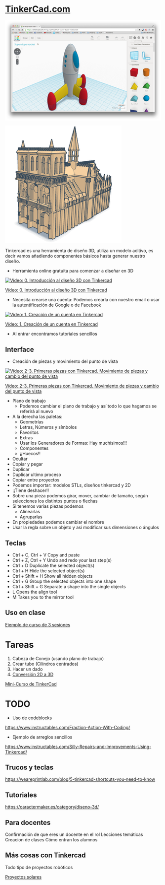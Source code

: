 # [TinkerCad.com](https://www.tinkercad.com/)

![1](./images/tinkercad.png)

![2](./images/notre-dame-tinkercad.png)

Tinkercad es una herramienta de diseño 3D, utiliza un modelo aditivo, es decir vamos añadiendo componentes básicos hasta generar nuestro diseño.

* Herramienta online gratuita para comenzar a diseñar en 3D

[![Vídeo: 0. Introducción al diseño 3D con  Tinkercad](https://img.youtube.com/vi/P1mPtGoYHq4/0.jpg)](https://youtu.be/P1mPtGoYHq4)

[Vídeo: 0. Introducción al diseño 3D con  Tinkercad](https://youtu.be/P1mPtGoYHq4)

* Necesita crearse una cuenta: Podemos crearla con nuestro email o usar la autentificación de Google o de Facebook

[![Vídeo: 1. Creación de un cuenta en Tinkercad](https://img.youtube.com/vi/RLo6XVDkulg/0.jpg)](https://youtu.be/RLo6XVDkulg)

[Vídeo: 1. Creación de un cuenta en Tinkercad](https://youtu.be/RLo6XVDkulg)

* Al entrar encontramos tutoriales sencillos


## Interface
  * Creación de piezas y movimiento del punto de vista

  [![Vídeo: 2-3. Primeras piezas con Tinkercad. Movimiento de piezas y cambio del punto de vista](https://img.youtube.com/vi/MdqyZvXOxDU/0.jpg)](https://youtu.be/MdqyZvXOxDU)
  
  [Vídeo: 2-3. Primeras piezas con Tinkercad. Movimiento de piezas y cambio del punto de vista](https://youtu.be/MdqyZvXOxDU)

  * Plano de trabajo
    * Podemos cambiar el plano de trabajo y así todo lo que hagamos se referirá al nuevo
  * A la derecha las paletas:
    * Geometrías  
    * Letras, Números y símbolos
    * Favoritos
    * Extras
    * Usar los Generadores de Formas: Hay muchísimos!!!
    * Componentes
    * ¡¡Huecos!!
  * Ocultar
  * Copiar y pegar
  * Duplicar
  * Duplicar ultimo proceso
  * Copiar entre proyectos
  * Podemos importar: modelos STLs, diseños tinkercad y 2D
  * ¡¡Tiene deshacer!!
  * Sobre una pieza podemos girar, mover, cambiar de tamaño, según selecciones los distintos puntos o flechas
  * Si tenemos varias piezas podemos
      * Alinearlas
      * Agruparlas
  * En propiedades podemos cambiar el nombre  
  * Usar la regla sobre un objeto y así modificar sus dimensiones o ángulos

## Teclas


* Ctrl + C, Ctrl + V Copy and paste
* Ctrl + Z, Ctrl + Y Undo and redo your last step(s)
* Ctrl + D Duplicate the selected object(s)
* Ctrl + H Hide the selected object(s)
* Ctrl + Shift + H Show all hidden objects
* Ctrl + G Group the selected objects into one shape
* Ctrl + Shift + G Separate a shape into the single objects
* L Opens the align tool
* M Takes you to the mirror tool

## Uso en clase

[Ejemplo de curso de 3 sesiones](Desarrollo_clases.md)


# Tareas


1. Cabeza de Conejo (usando plano de trabajo)
1. Crear tubo (Cilindros centrados)
1. Hacer un dado
1. [Conversión 2D a 3D](2d-To-3D.md)

[Mini-Curso de TinkerCad](https://www.youtube.com/playlist?list=PLWFBhjhRekOCKjZvrtUG7M988SZfh9TkJ)

# TODO

* Uso de codeblocks

https://www.instructables.com/Fraction-Action-With-Coding/

* Ejemplo de arreglos sencillos

https://www.instructables.com/Silly-Repairs-and-Improvements-Using-Tinkercad/

## Trucos y teclas

https://weareprintlab.com/blog/5-tinkercad-shortcuts-you-need-to-know


## Tutoriales

https://caractermaker.es/category/diseno-3d/


## Para docentes

Confirmación de que eres un docente en el rol
Lecciones temáticas
Creacion de clases
Cómo entran los alumnos


## Más cosas con Tinkercad

Todo tipo de proyectos robóticos

[Proyectos solares](https://www.instructables.com/Sparklab-Create-a-Solar-Powered-Invention/)